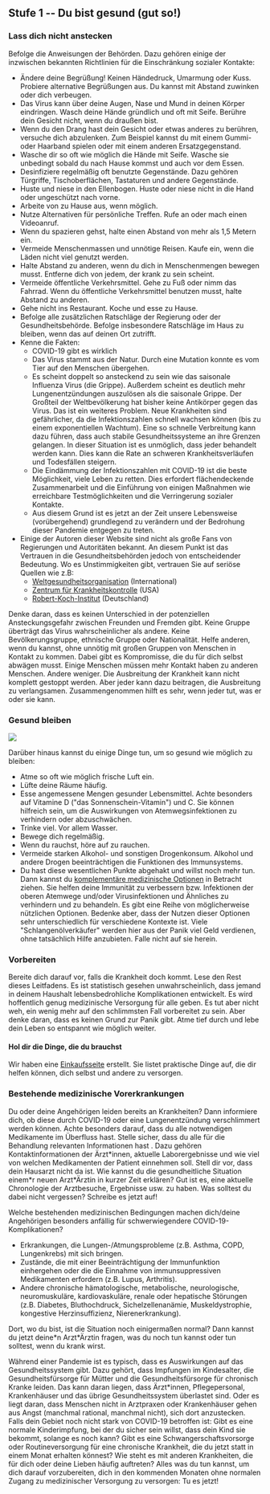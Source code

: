 ## Stufe 1 -- Du bist gesund (gut so!)

### Lass dich nicht anstecken

Befolge die Anweisungen der Behörden. Dazu gehören einige der inzwischen bekannten Richtlinien für die Einschränkung sozialer Kontakte:

* Ändere deine Begrüßung! Keinen Händedruck, Umarmung oder Kuss. Probiere alternative Begrüßungen aus. Du kannst mit Abstand zuwinken oder dich verbeugen.
* Das Virus kann über deine Augen, Nase und Mund in deinen Körper eindringen. Wasch deine Hände gründlich und oft mit Seife. Berühre dein Gesicht nicht, wenn du draußen bist.
* Wenn du den Drang hast dein Gesicht oder etwas anderes zu berühren, versuche dich abzulenken. Zum Beispiel kannst du mit einem Gummi- oder Haarband spielen oder mit einem anderen Ersatzgegenstand. 
* Wasche dir so oft wie möglich die Hände mit Seife. Wasche sie unbedingt sobald du nach Hause kommst und auch vor dem Essen. 
* Desinfiziere regelmäßig oft benutzte Gegenstände. Dazu gehören Türgriffe, Tischoberflächen, Tastaturen und andere Gegenstände.
* Huste und niese in den Ellenbogen. Huste oder niese nicht in die Hand oder ungeschützt nach vorne. 
* Arbeite von zu Hause aus, wenn möglich.
* Nutze Alternativen für persönliche Treffen. Rufe an oder mach einen Videoanruf.
* Wenn du spazieren gehst, halte einen Abstand von mehr als 1,5 Metern ein.
* Vermeide Menschenmassen und unnötige Reisen. Kaufe ein, wenn die Läden nicht viel genutzt werden. 
* Halte Abstand zu anderen, wenn du dich in Menschenmengen bewegen musst. Entferne dich von jedem, der krank zu sein scheint.
* Vermeide öffentliche Verkehrsmittel. Gehe zu Fuß oder nimm das Fahrrad. Wenn du öffentliche Verkehrsmittel benutzen musst, halte Abstand zu anderen.
* Gehe nicht ins Restaurant. Koche und esse zu Hause.
* Befolge alle zusätzlichen Ratschläge der Regierung oder der Gesundheitsbehörde. Befolge insbesondere Ratschläge im Haus zu bleiben, wenn das auf deinen Ort zutrifft.
* Kenne die Fakten: 
	* COVID-19 gibt es wirklich
	* Das Virus stammt aus der Natur. Durch eine Mutation konnte es vom Tier auf den Menschen übergehen.
	* Es scheint doppelt so ansteckend zu sein wie das saisonale Influenza Virus (die Grippe). Außerdem scheint es deutlich mehr Lungenentzündungen auszulösen als die saisonale Grippe. Der Großteil der Weltbevölkerung hat bisher keine Antikörper gegen das Virus. Das ist ein weiteres Problem. Neue Krankheiten sind gefährlicher, da die Infektionszahlen schnell wachsen können (bis zu einem exponentiellen Wachtum). Eine so schnelle Verbreitung kann dazu führen, dass auch stabile Gesundheitssysteme an ihre Grenzen gelangen. In dieser Situation ist es unmöglich, dass jeder behandelt werden kann. Dies kann die Rate an schweren Krankheitsverläufen und Todesfällen steigern.
	* Die Eindämmung der Infektionszahlen mit COVID-19 ist die beste Möglichkeit, viele Leben zu retten. Dies erfordert flächendeckende Zusammenarbeit und die Einführung von einigen Maßnahmen wie erreichbare Testmöglichkeiten und die Verringerung sozialer Kontakte.
	* Aus diesem Grund ist es jetzt an der Zeit unsere Lebensweise (vorübergehend) grundlegend zu verändern und der Bedrohung dieser Pandemie entgegen zu treten.
* Einige der Autoren dieser Website sind nicht als große Fans von Regierungen und Autoritäten bekannt. An diesem Punkt ist das Vertrauen in die Gesundheitsbehörden jedoch von entscheidender Bedeutung. Wo es Unstimmigkeiten gibt, vertrauen Sie auf seriöse Quellen wie z.B:
	* [Weltgesundheitsorganisation](https://www.who.int/emergencies/diseases/novel-coronavirus-2019) (International)
	* [Zentrum für Krankheitskontrolle](https://www.cdc.gov/coronavirus/2019-ncov/index.html) (USA)
	* [Robert-Koch-Institut](https://www.rki.de/DE/Content/InfAZ/N/Neuartiges_Coronavirus/nCoV.html) (Deutschland)

Denke daran, dass es keinen Unterschied in der potenziellen Ansteckungsgefahr zwischen Freunden und Fremden gibt. Keine Gruppe überträgt das Virus wahrscheinlicher als andere. Keine Bevölkerungsgruppe, ethnische Gruppe oder Nationalität. Helfe anderen, wenn du kannst, ohne unnötig mit großen Gruppen von Menschen in Kontakt zu kommen. Dabei gibt es Kompromisse, die du für dich selbst abwägen musst. Einige Menschen müssen mehr Kontakt haben zu anderen Menschen. Andere weniger. Die Ausbreitung der Krankheit kann nicht komplett gestoppt werden. Aber jeder kann dazu beitragen, die Ausbreitung zu verlangsamen. Zusammengenommen hilft es sehr, wenn jeder tut, was er oder sie kann.

### Gesund bleiben

![](/assets/images/situps.png)

Darüber hinaus kannst du einige Dinge tun, um so gesund wie möglich zu bleiben: 

* Atme so oft wie möglich frische Luft ein.
* Lüfte deine Räume häufig.
* Esse angemessene Mengen gesunder Lebensmittel. Achte besonders auf Vitamine D ("das Sonnenschein-Vitamin") und C. Sie können hilfreich sein, um die Auswirkungen von Atemwegsinfektionen zu verhindern oder abzuschwächen. 
* Trinke viel. Vor allem Wasser.
* Bewege dich regelmäßig.
* Wenn du rauchst, höre auf zu rauchen.
* Vermeide starken Alkohol- und sonstigen Drogenkonsum. Alkohol und andere Drogen beeinträchtigen die Funktionen des Immunsystems.
* Du hast diese wesentlichen Punkte abgehakt und willst noch mehr tun. Dann kannst du [komplementäre medizinische Optionen](/complementary) in Betracht ziehen. Sie helfen deine Immunität zu verbessern bzw. Infektionen der oberen Atemwege und/oder Virusinfektionen und Ähnliches zu verhindern und zu behandeln. Es gibt eine Reihe von möglicherweise nützlichen Optionen. Bedenke aber, dass der Nutzen dieser Optionen sehr unterschiedlich für verschiedene Kontexte ist. Viele "Schlangenölverkäufer" werden hier aus der Panik viel Geld verdienen, ohne tatsächlich Hilfe anzubieten. Falle nicht auf sie herein. 

### Vorbereiten

Bereite dich darauf vor, falls die Krankheit doch kommt. Lese den Rest dieses Leitfadens. Es ist statistisch gesehen unwahrscheinlich, dass jemand in deinem Haushalt lebensbedrohliche Komplikationen entwickelt. Es wird hoffentlich genug medizinische Versorgung für alle geben. Es tut aber nicht weh, ein wenig mehr auf den schlimmsten Fall vorbereitet zu sein. Aber denke daran, dass es keinen Grund zur Panik gibt. Atme tief durch und lebe dein Leben so entspannt wie möglich weiter.

#### Hol dir die Dinge, die du brauchst

Wir haben eine [Einkaufsseite](/shopping) erstellt. Sie listet praktische Dinge auf, die dir helfen können, dich selbst und andere zu versorgen.

### Bestehende medizinische Vorerkrankungen

Du oder deine Angehörigen leiden bereits an Krankheiten? Dann informiere dich, ob diese durch COVID-19 oder eine Lungenentzündung verschlimmert werden können. Achte besonders darauf, dass du alle notwendigen Medikamente im Überfluss hast. Stelle sicher, dass du alle für die Behandlung relevanten Informationen hast . Dazu gehören Kontaktinformationen der Ärzt\*innen, aktuelle Laborergebnisse und wie viel von welchen Medikamenten der Patient einnehmen soll. Stell dir vor, dass dein Hausarzt nicht da ist. Wie kannst du die gesundheitliche Situation einem\*r neuen Arzt\*Ärztin in kurzer Zeit erklären? Gut ist es, eine aktuelle Chronologie der Arztbesuche, Ergebnisse usw. zu haben. 
Was solltest du dabei nicht vergessen? Schreibe es jetzt auf!

Welche bestehenden medizinischen Bedingungen machen dich/deine Angehörigen besonders anfällig für schwerwiegendere COVID-19-Komplikationen?
- Erkrankungen, die Lungen-/Atmungsprobleme (z.B. Asthma, COPD, Lungenkrebs) mit sich bringen.
- Zustände, die mit einer Beeinträchtigung der Immunfunktion einhergehen oder die die Einnahme von immunsuppressiven Medikamenten erfordern (z.B. Lupus, Arthritis).
- Andere chronische hämatologische, metabolische, neurologische, neuromuskuläre, kardiovaskuläre, renale oder hepatische Störungen (z.B. Diabetes, Bluthochdruck, Sichelzellenanämie, Muskeldystrophie, kongestive Herzinsuffizienz, Nierenerkrankung). 

Dort, wo du bist, ist die Situation noch einigermaßen normal? Dann kannst du jetzt deine\*n Arzt\*Ärztin fragen, was du noch tun kannst oder tun solltest, wenn du krank wirst.

Während einer Pandemie ist es typisch, dass es Auswirkungen auf das Gesundheitssystem gibt. Dazu gehört, dass Impfungen im Kindesalter, die Gesundheitsfürsorge für Mütter und die Gesundheitsfürsorge für chronisch Kranke leiden. Das kann daran liegen, dass Ärzt\*innen, Pflegepersonal, Krankenhäuser und das übrige Gesundheitssystem überlastet sind. Oder es liegt daran, dass Menschen nicht in Arztpraxen oder Krankenhäuser gehen aus Angst (manchmal rational, manchmal nicht), sich  dort anzustecken. Falls dein Gebiet noch nicht stark von COVID-19 betroffen ist: Gibt es eine normale Kinderimpfung, bei der du sicher sein willst, dass dein Kind sie bekommt, solange es noch kann? Gibt es eine Schwangerschaftsvorsorge oder Routineversorgung für eine chronische Krankheit, die du jetzt statt in einem Monat erhalten könnest? Wie steht es mit anderen Krankheiten, die für dich oder deine Lieben häufig auftreten? Alles was du tun kannst, um dich darauf vorzubereiten, dich in den kommenden Monaten ohne normalen Zugang zu medizinischer Versorgung zu versorgen: Tu es jetzt!
